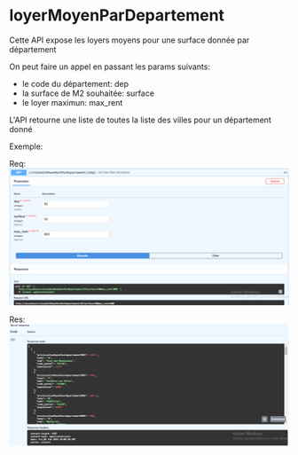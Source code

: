 # loyerMoyenParDepartement
Cette API expose les loyers moyens pour une surface donnée par département


On peut faire un appel en passant les params suivants: 
* le code du département: dep
* la surface de M2 souhaitée: surface
* le loyer maximun: max_rent

L'API retourne une liste de toutes la liste des villes pour un département donné

Exemple: 

Req:
![this is a imge](result_api_92.PNG)

Res:
![this is a imge](result_api_92_1.PNG)

